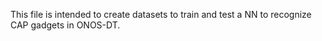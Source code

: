 This file is intended to create datasets to train and test a NN to recognize CAP gadgets in ONOS-DT.
